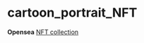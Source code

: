 # cartoon_portrait_NFT

**Opensea** [NFT collection](https://opensea.io/collection/cartoon-ai-portraits)
